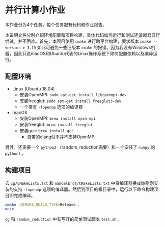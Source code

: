 # 并行计算小作业

本作业分为4个任务，每个任务配有代码和作业报告。

本说明文件分别介绍环境配置和项目构建，具体代码如何运行和测试还请诸君自行尝试，并不困难。首先，本项目使用 `cmake` 进行跨平台构建，要求版本 `cmake --version ≥ 3.10` 如此可避免一些旧版本 `cmake` 的报错。因为我没有Windows机器，因此只说macOS和Ubuntu代表的Linux操作系统下如何配置依赖以及编译运行。

## 配置环境

- Linux (Ubuntu 18.04)
  - 安装OpenMPI: `sudo apt-get install libopenmpi-dev`
  - 安装freeglut: `sudo apt-get install freeglut3-dev`
  - 一个带有 `-fopenmp` 选项的编译器
- macOS
  - 安装OpenMPI: `brew install open-mpi`
  - 安装freeglut: `brew install freeglut`
  - 安装gcc: `brew install gcc`
    - 自带的clang似乎并不支持OpenMP 

另外，还需要一个 `python2` （random_reduction需要）和一个安装了 `numpy` 的 `python3` 。

## 构建项目

去 `cg/CMakeLists.txt` 和 `mandelbrot/CMakeLists.txt` 中将编译器换成你刚刚安装的支持 `-fopenmp` 选项的编译器。然后到项目的根目录中，运行以下命令构建项目即完成编译。

```bash
cmake -DCMAKE_BUILD_TYPE=Release .
make
```

`cg` 和 `random_reduction` 中有写好的简单测试脚本 `test.sh` 。